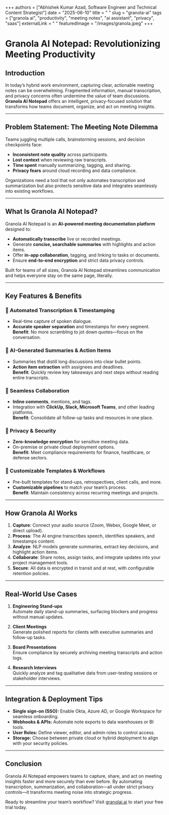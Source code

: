 +++
authors = ["Abhishek Kumar Azad, Software Engineer and Technical Content Strategist"]
date = "2025-06-10"
title = " "
slug = "granola-ai"
tags = ["granola ai", "productivity", "meeting notes", "ai assistant", "privacy", "saas"]
externalLink = " "
featuredImage = "/images/granola.jpeg"
+++

# Granola AI Notepad: Revolutionizing Meeting Productivity

## Introduction

In today’s hybrid work environment, capturing clear, actionable meeting notes can be overwhelming. Fragmented information, manual transcription, and privacy concerns often undermine the value of team discussions. **Granola AI Notepad** offers an intelligent, privacy-focused solution that transforms how teams document, organize, and act on meeting insights.

---

## Problem Statement: The Meeting Note Dilemma

Teams juggling multiple calls, brainstorming sessions, and decision checkpoints face:

- **Inconsistent note quality** across participants.  
- **Lost context** when reviewing raw transcripts.  
- **Time spent** manually summarizing, tagging, and sharing.  
- **Privacy fears** around cloud recording and data compliance.  

Organizations need a tool that not only automates transcription and summarization but also protects sensitive data and integrates seamlessly into existing workflows.

---

## What Is Granola AI Notepad?

Granola AI Notepad is an **AI-powered meeting documentation platform** designed to:

- **Automatically transcribe** live or recorded meetings.  
- Generate **concise, searchable summaries** with highlights and action items.  
- Offer **in-app collaboration**, tagging, and linking to tasks or documents.  
- Ensure **end-to-end encryption** and strict data privacy controls.  

Built for teams of all sizes, Granola AI Notepad streamlines communication and helps everyone stay on the same page, literally.

---

## Key Features & Benefits

### 🔹 Automated Transcription & Timestamping
- Real-time capture of spoken dialogue.  
- **Accurate speaker separation** and timestamps for every segment.  
**Benefit**: No more scrambling to jot down quotes—focus on the conversation.

### 🔹 AI-Generated Summaries & Action Items
- Summaries that distill long discussions into clear bullet points.  
- **Action item extraction** with assignees and deadlines.  
**Benefit**: Quickly review key takeaways and next steps without reading entire transcripts.

### 🔹 Seamless Collaboration
- **Inline comments**, mentions, and tags.  
- Integration with **ClickUp, Slack, Microsoft Teams**, and other leading platforms.  
**Benefit**: Consolidate all follow-up tasks and resources in one place.

### 🔹 Privacy & Security
- **Zero-knowledge encryption** for sensitive meeting data.  
- On-premise or private cloud deployment options.  
**Benefit**: Meet compliance requirements for finance, healthcare, or defense sectors.

### 🔹 Customizable Templates & Workflows
- Pre-built templates for stand-ups, retrospectives, client calls, and more.  
- **Customizable pipelines** to match your team’s process.  
**Benefit**: Maintain consistency across recurring meetings and projects.

---

## How Granola AI Works

1. **Capture**: Connect your audio source (Zoom, Webex, Google Meet, or direct upload).  
2. **Process**: The AI engine transcribes speech, identifies speakers, and timestamps content.  
3. **Analyze**: NLP models generate summaries, extract key decisions, and highlight action items.  
4. **Collaborate**: Share notes, assign tasks, and integrate updates into your project management tools.  
5. **Secure**: All data is encrypted in transit and at rest, with configurable retention policies.

---

## Real-World Use Cases

1. **Engineering Stand-ups**  
   Automate daily stand-up summaries, surfacing blockers and progress without manual updates.

2. **Client Meetings**  
   Generate polished reports for clients with executive summaries and follow-up tasks.

3. **Board Presentations**  
   Ensure compliance by securely archiving meeting transcripts and action logs.

4. **Research Interviews**  
   Quickly analyze and tag qualitative data from user-testing sessions or stakeholder interviews.

---

## Integration & Deployment Tips

- **Single sign-on (SSO):** Enable Okta, Azure AD, or Google Workspace for seamless onboarding.  
- **Webhooks & APIs:** Automate note exports to data warehouses or BI tools.  
- **User Roles:** Define viewer, editor, and admin roles to control access.  
- **Storage:** Choose between private cloud or hybrid deployment to align with your security policies.

---

## Conclusion

Granola AI Notepad empowers teams to capture, share, and act on meeting insights faster and more securely than ever before. By automating transcription, summarization, and collaboration—all under strict privacy controls—it transforms meeting noise into strategic progress.

Ready to streamline your team’s workflow? Visit [granolai.ai](https://granolai.ai) to start your free trial today.
